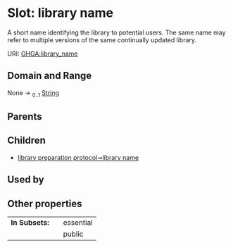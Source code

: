 
# Slot: library name


A short name identifying the library to potential users. The same name may refer to multiple versions of the same continually updated library.

URI: [GHGA:library_name](https://w3id.org/GHGA/library_name)


## Domain and Range

None &#8594;  <sub>0..1</sub> [String](types/String.md)

## Parents


## Children

 *  [library preparation protocol➞library name](library_preparation_protocol_library_name.md)

## Used by


## Other properties

|  |  |  |
| --- | --- | --- |
| **In Subsets:** | | essential |
|  | | public |

